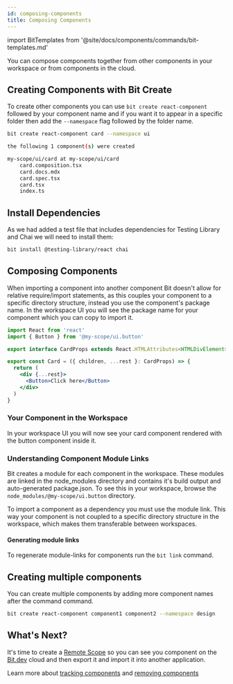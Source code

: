 ```yaml
---
id: composing-components
title: Composing Components
---
```


import BitTemplates from '@site/docs/components/commands/bit-templates.md'

You can compose components together from other components in your workspace or from components in the cloud.

## Creating Components with Bit Create

To create other components you can use `bit create react-component` followed by your component name and if you want it to appear in a specific folder then add the `--namespace` flag followed by the folder name.

```bash
bit create react-component card --namespace ui
```

```bash
the following 1 component(s) were created

my-scope/ui/card at my-scope/ui/card
    card.composition.tsx
    card.docs.mdx
    card.spec.tsx
    card.tsx
    index.ts
```

## Install Dependencies

As we had added a test file that includes dependencies for Testing Library and Chai we will need to install them:

```sh
bit install @testing-library/react chai
```

## Composing Components

When importing a component into another component Bit doesn't allow for relative require/import statements, as this couples your component to a specific directory structure, instead you use the component's package name. In the workspace UI you will see the package name for your component which you can copy to import it.

```jsx {2} title="card.tsx"
import React from 'react'
import { Button } from '@my-scope/ui.button'

export interface CardProps extends React.HTMLAttributes<HTMLDivElement> {}

export const Card = ({ children, ...rest }: CardProps) => {
  return (
    <div {...rest}>
      <Button>Click here</Button>
    </div>
  )
}
```

### Your Component in the Workspace

In your workspace UI you will now see your card component rendered with the button component inside it.

### Understanding Component Module Links

Bit creates a module for each component in the workspace. These modules are linked in the node_modules directory and contains it's build output and auto-generated package.json. To see this in your workspace, browse the `node_modules/@my-scope/ui.button` directory.

To import a component as a dependency you must use the module link. This way your component is not coupled to a specific directory structure in the workspace, which makes them transferable between workspaces.

#### Generating module links

To regenerate module-links for components run the `bit link` command.

## Creating multiple components

You can create multiple components by adding more component names after the command command.

```bash
bit create react-component component1 component2 --namespace design
```

<BitTemplates />

## What's Next?

It's time to create a [Remote Scope](remote-scope) so you can see you component on the [Bit.dev](https://bit.dev) cloud and then export it and import it into another application.

Learn more about [tracking components](/building-with-bit/tracking-components) and [removing components](building-with-bit/removing-components)

